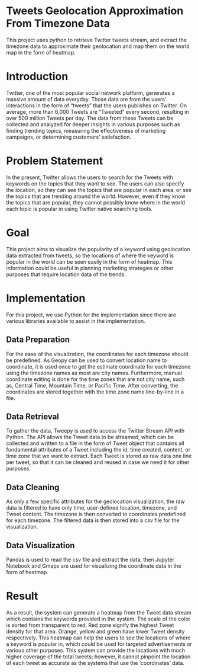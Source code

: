 # Tweets Geolocation Approximation From Timezone Data
This project uses python to retrieve Twitter tweets stream, and extract the timezone data to approximate their geolocation and map them on the world map in the form of heatmap.

# Introduction
Twitter, one of the most popular social network platform, generates a massive amount of data everyday. Those data are from the users’ interactions in the form of “tweets” that the users publishes on Twitter. On average, more than 6,000 Tweets are “Tweeted” every second, resulting in over 500 million Tweets per day. The data from these Tweets can be collected and analyzed for deeper insights in various purposes such as finding trending topics, measuring the effectiveness of marketing campaigns, or determining customers’ satisfaction.

# Problem Statement
In the present, Twitter allows the users to search for the Tweets with keywords on the topics that they want to see. The users can also specify the location, so they can see the topics that are popular in each area. or see the topics that are trending around the world. However, even if they know the topics that are popular, they cannot possibly know where in the world each topic is popular in using Twitter native searching tools.

# Goal
This project aims to visualize the popularity of a keyword using geolocation data extracted from tweets, so the locations of where the keyword is popular in the world can be seen easily in the form of heatmap. This information could be useful in planning marketing strategies or other purposes that require location data of the trends.

# Implementation
For this project, we use Python for the implementation since there are various libraries available to assist in the implementation.
## Data Preparation
For the ease of the visualization, the coordinates for each timezone should be predefined. As Geopy can be used to convert location name to coordinate, it is used once to get the estimate coordinate for each timezone using the timezone names as most are city names. Furthermore, manual coordinate editing is done for the time zones that are not city name, such as, Central Time, Mountain Time, or Pacific Time. After converting, the coordinates are stored together with the time zone name line-by-line in a file.
## Data Retrieval
To gather the data, Tweepy is used to access the Twitter Stream API with Python. The API allows the Tweet data to be streamed, which can be collected and written to a file in the form of Tweet object that contains all fundamental attributes of a Tweet including the id, time created, content, or time zone that we want to extract. Each Tweet is stored as raw data one line per tweet, so that it can be cleaned and reused in case we need it for other purposes.
## Data Cleaning
As only a few specific attributes for the geolocation visualization, the raw data is filtered to have only time, user-defined location, timezone, and Tweet content. The timezone is then converted to coordinates predefined for each timezone. The filtered data is then stored into a csv file for the visualization.
## Data Visualization
Pandas is used to read the csv file and extract the data, then Jupyter Notebook and Gmaps are used for visualizing the coordinate data in the form of heatmap.

# Result
As a result, the system can generate a heatmap from the Tweet data stream which contains the keywords provided in the system. The scale of the color is sorted from transparent to red. Red zone signify the highest Tweet density for that area. Orange, yellow and green have lower Tweet density respectively. This heatmap can help the users to see the locations of where a keyword is popular in, which could be used for targeted advertisements or various other purposes. This system can provide the locations with much higher coverage of the total tweets; however, it cannot pinpoint the location of each tweet as accurate as the systems that use the ‘coordinates’ data.
